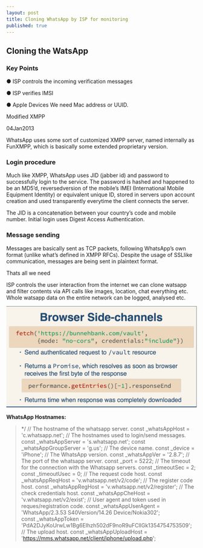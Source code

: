 ```yaml
---
layout: post
title: Cloning WhatsApp by ISP for monitoring
published: true
---
```


## Cloning the WatsApp

### Key Points

●  ISP controls the incoming verification messages

●  ISP verifies IMSI

●  Apple Devices We need Mac address or UUID.

Modified XMPP

04­Jan­2013

WhatsApp uses some sort of customized XMPP server, named internally as FunXMPP, which is basically some extended proprietary version.

### Login procedure

Much like XMPP, WhatsApp uses JID (jabber id) and password to successfully login to the service. The password is hashed and happened to be an MD5’d, reversed­version of the mobile’s IMEI (International Mobile Equipment Identity) or equivalent unique ID, stored in servers upon account creation and used transparently everytime the client connects the server.

The JID is a concatenation between your country’s code and mobile number. Initial login uses Digest Access Authentication.

### Message sending

Messages are basically sent as TCP packets, following WhatsApp’s own format (unlike what’s defined in XMPP RFCs).
Despite the usage of SSL­like communication, messages are being sent in plain­text format.

Thats all we need

ISP controls the user interaction from the internet we can clone watsapp and filter contents via API calls like images, location, chat everything etc.
Whole watsapp data on the entire network can be logged, analysed etc.

<img src="/img/Screen%20Shot%202016-08-04%20at%2012.52.22%20PM.png" width="" />

**WhatsApp Hostnames:**
> */
// The hostname of the whatsapp server. const _whatsAppHost = 'c.whatsapp.net';
// The hostnames used to login/send messages. const _whatsAppServer = 's.whatsapp.net'; const _whatsAppGroupServer = 'g.us';
// The device name. const _device = 'iPhone';
// The WhatsApp version. const _whatsAppVer = '2.8.7';
// The port of the whatsapp server. const _port = 5222;
// The timeout for the connection with the Whatsapp servers. const _timeoutSec = 2;
const _timeoutUsec = 0;
// The request code host.
const _whatsAppReqHost = 'v.whatsapp.net/v2/code';
// The register code host.
const _whatsAppRegHost = 'v.whatsapp.net/v2/register';
// The check credentials host.
const _whatsAppCheHost = 'v.whatsapp.net/v2/exist';
// User agent and token used in reques/registration code.
const _whatsAppUserAgent = 'WhatsApp/2.3.53 S40Version/14.26 Device/Nokia302';\
const _whatsAppToken = 'PdA2DJyKoUrwLw1Bg6EIhzh502dF9noR9uFCllGk1354754753509';
// The upload host.
const _whatsAppUploadHost = 'https://mms.whatsapp.net/client/iphone/upload.php';


